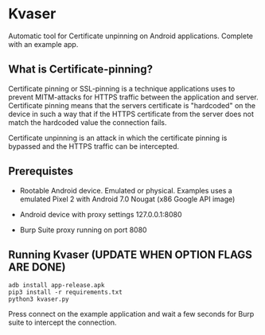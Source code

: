# Kvaser

Automatic tool for Certificate unpinning on Android applications. Complete with an example app.

## What is Certificate-pinning?
Certificate pinning or SSL-pinning is a technique applications uses to prevent MITM-attacks for HTTPS traffic between the application and server. Certificate pinning means that the servers certificate is "hardcoded" on the device in such a way that if the HTTPS certificate from the server does not match the hardcoded value the connection fails. 


Certificate unpinning is an attack in which the certificate pinning is bypassed and the HTTPS traffic can be intercepted.

## Prerequistes

- Rootable Android device. Emulated or physical. Examples uses a emulated Pixel 2 with Android 7.0 Nougat (x86 Google API image)

- Android device with proxy settings 127.0.0.1:8080

- Burp Suite proxy running on port 8080 

## Running Kvaser (UPDATE WHEN OPTION FLAGS ARE DONE)
```
adb install app-release.apk
pip3 install -r requirements.txt
python3 kvaser.py
```
Press connect on the example application and wait a few seconds for Burp suite to intercept the connection.
